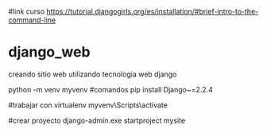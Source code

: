#link curso
https://tutorial.djangogirls.org/es/installation/#brief-intro-to-the-command-line
# django_web
 creando sitio web utilizando tecnologia web django

python -m venv myvenv
#comandos
pip install Django~=2.2.4

#trabajar con virtualenv
myvenv\Scripts\activate

#crear proyecto
django-admin.exe startproject mysite